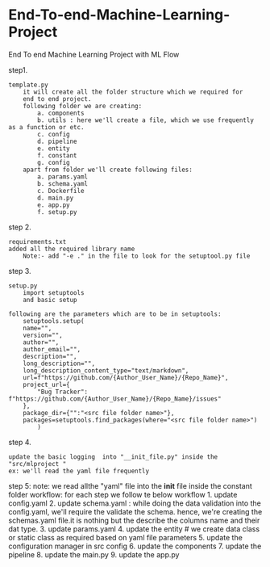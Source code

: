 # End-To-end-Machine-Learning-Project
End To end Machine Learning Project with ML Flow

step1. 

    template.py
        it will create all the folder structure which we required for 
        end to end project.
        following folder we are creating:
            a. components
            b. utils : here we'll create a file, which we use frequently as a function or etc.
            c. config
            d. pipeline
            e. entity
            f. constant
            g. config
        apart from folder we'll create following files:
            a. params.yaml
            b. schema.yaml
            c. Dockerfile
            d. main.py
            e. app.py
            f. setup.py


step 2. 

    requirements.txt
    added all the required library name
        Note:- add "-e ." in the file to look for the setuptool.py file

step 3.

    setup.py
        import setuptools
        and basic setup

    following are the parameters which are to be in setuptools:
        setuptools.setup(
        name="",
        version="",
        author="",
        author_email="",
        description="",
        long_description="",
        long_description_content_type="text/markdown",
        url=f"https://github.com/{Author_User_Name}/{Repo_Name}",
        project_url={
            "Bug Tracker": f"https://github.com/{Author_User_Name}/{Repo_Name}/issues"
        },
        package_dir={"":"<src file folder name>"},
        packages=setuptools.find_packages(where="<src file folder name>")
            )

step 4. 

    update the basic logging  into "__init_file.py" inside the "src/mlproject "
    ex: we'll read the yaml file frequently


step 5:
    note: we read allthe "yaml" file into the __init__ file inside the constant folder
    workflow: for each step we follow te below workflow
        1. update config.yaml
        2. update schema.yaml : while doing the data validation into the config.yaml, we'll require the validate the schema. hence, we're creating the schemas.yaml file.it is nothing but the describe the columns name and their dat type.
        3. update params.yaml
        4. update the entity # we create data class or static class as       required based on yaml file parameters
        5. update the configuration manager in src config
        6. update the components
        7. update the pipeline
        8. update the main.py
        9. update the app.py


